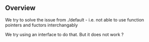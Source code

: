 ## Overview
We try to solve the issue from ./default
    - i.e. not able to use function pointers and fuctors interchangably

We try using an interface to do that.
But it does not work ?

